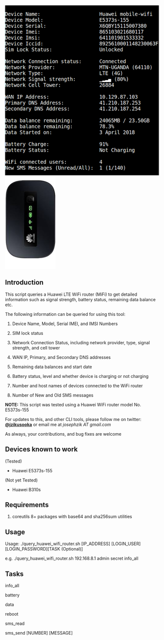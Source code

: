 ![alt text](screenshots/query_huawei_mifi.png "Query Huawei WiFi Router")
![alt text](screenshots/huawei_5373s.jpg "Query Huawei WiFi Router")

Introduction
------------

This script queries a Huawei LTE WiFi router (MiFi) to get detailed information
such as signal strength, battery status, remaining data balance etc.

The following information can be queried for using this tool:

1. Device Name, Model, Serial IMEI, and IMSI Numbers

2. SIM lock status

3. Network Connection Status, including network provider, type, signal strength,
   and cell tower

4. WAN IP, Primary, and Secondary DNS addresses

5. Remaining data balances and start date

6. Battery status, level and whether device is charging or not charging 

7. Number and host names of devices connected to the WiFi router

8. Number of New and Old SMS messages


**NOTE:** This script was tested using a Huawei WiFi router model No. E5373s-155

For updates to this, and other CLI tools, please follow me on twitter: **[@jzikusooka](@jzikusooka)** or email me at *josephzik AT gmail.com*

As always, your contributions, and bug fixes are welcome


Devices known to work
---------------------
(Tested)
- Huawei E5373s-155

(Not yet Tested)
- Huawei B310s

Requirements
------------
1. coreutils 8+ packages with base64 and sha256sum utilities


Usage
------
Usage: ./query_huawei_wifi_router.sh [IP_ADDRESS] [LOGIN_USER] [LOGIN_PASSWORD][TASK (Optional)]

  e.g. ./query_huawei_wifi_router.sh 192.168.8.1 admin secret info_all

Tasks
-----
info_all

battery

data

reboot

sms_read

sms_send [NUMBER] [MESSAGE]
